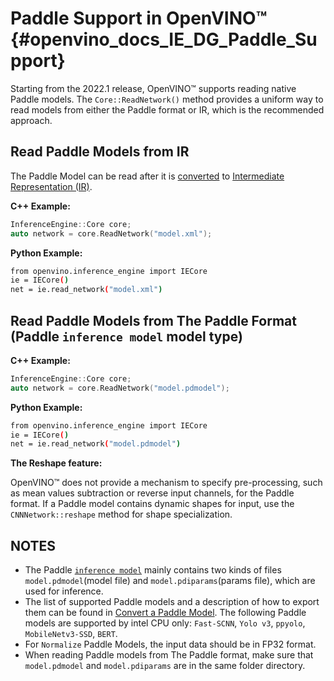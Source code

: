 # Paddle Support in OpenVINO™ {#openvino_docs_IE_DG_Paddle_Support}

Starting from the 2022.1 release, OpenVINO™ supports reading native Paddle models.
The `Core::ReadNetwork()` method provides a uniform way to read models from either the Paddle format or IR, which is the recommended approach.

## Read Paddle Models from IR

The Paddle Model can be read after it is [converted](../MO_DG/prepare_model/convert_model/Convert_Model_From_Paddle.md) to [Intermediate Representation (IR)](../MO_DG/IR_and_opsets.md).

**C++ Example:**

```cpp
InferenceEngine::Core core;
auto network = core.ReadNetwork("model.xml");
```

**Python Example:**

```sh
from openvino.inference_engine import IECore
ie = IECore()
net = ie.read_network("model.xml")
```

## Read Paddle Models from The Paddle Format (Paddle `inference model` model type)

**C++ Example:**

```cpp
InferenceEngine::Core core;
auto network = core.ReadNetwork("model.pdmodel");
```

**Python Example:**

```sh
from openvino.inference_engine import IECore
ie = IECore()
net = ie.read_network("model.pdmodel")
```

**The Reshape feature:**

OpenVINO™ does not provide a mechanism to specify pre-processing, such as mean values subtraction or reverse input channels, for the Paddle format.
If a Paddle model contains dynamic shapes for input, use the `CNNNetwork::reshape` method for shape specialization.

## NOTES

* The Paddle [`inference model`](https://github.com/PaddlePaddle/PaddleOCR/blob/release/2.1/doc/doc_en/inference_en.md) mainly contains two kinds of files `model.pdmodel`(model file) and `model.pdiparams`(params file), which are used for inference.
* The list of supported Paddle models and a description of how to export them can be found in [Convert a Paddle Model](../MO_DG/prepare_model/convert_model/Convert_Model_From_Paddle.md). The following Paddle models are supported by intel CPU only: `Fast-SCNN`, `Yolo v3`, `ppyolo`, `MobileNetv3-SSD`, `BERT`.
* For `Normalize` Paddle Models, the input data should be in FP32 format.
* When reading Paddle models from The Paddle format, make sure that `model.pdmodel` and `model.pdiparams` are in the same folder directory.
